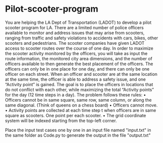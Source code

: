 # Pilot-scooter-program

You are helping the LA Dept of Transportation (LADOT) to develop a pilot scooter program for LA. There are a limited number of police officers available to monitor and address issues that may arise from scooters, ranging from traffic and safety violations to accidents with cars, bikes, other scooters and pedestrians. The scooter companies have given LADOT access to scooter routes over the course of one day. In order to maximize the scooter activity monitored by the officers, you will take as input the route information, the monitored city area dimensions, and the number of officers available to then generate the best placement of the officers. The officers can only be in one place for one day, and there can only be one officer on each street. When an officer and scooter are at the same location at the same time, the officer is able to address a safety issue, and one “Activity point” is gained. The goal is to place the officers in locations that do not conflict with each other, while maximizing the total “Activity points” for the day (12 time steps in a day). The problem follows these rules: • Officers cannot be in same square, same row, same column, or along the same diagonal. (Think of queens on a chess board) • Officers cannot move. • Activity points are collected at each time step t when officers are in same square as scooters. One point per each scooter. • The grid coordinate system will be indexed starting from the top-left corner.



Place the input test cases one by one in an input file named "input.txt" in the same folder as Code.py to generate the output in the file "output.txt"
